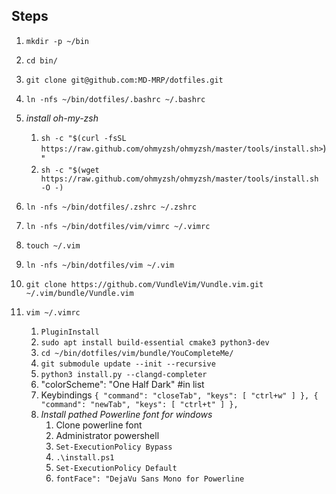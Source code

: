 ## Steps

1. `mkdir -p ~/bin`
1. `cd bin/`
1. `git clone git@github.com:MD-MRP/dotfiles.git`
1. `ln -nfs ~/bin/dotfiles/.bashrc ~/.bashrc`
1. *install oh-my-zsh*
    1. `sh -c "$(curl -fsSL https://raw.github.com/ohmyzsh/ohmyzsh/master/tools/install.sh>`)"
    1. `sh -c "$(wget https://raw.github.com/ohmyzsh/ohmyzsh/master/tools/install.sh -O -)`

1. `ln -nfs ~/bin/dotfiles/.zshrc ~/.zshrc`
1. `ln -nfs ~/bin/dotfiles/vim/vimrc ~/.vimrc`
1. `touch ~/.vim`
1. `ln -nfs ~/bin/dotfiles/vim ~/.vim`
1. `git clone https://github.com/VundleVim/Vundle.vim.git ~/.vim/bundle/Vundle.vim`
1. `vim ~/.vimrc`
    1. `PluginInstall`
    1. `sudo apt install build-essential cmake3 python3-dev`
    1. `cd ~/bin/dotfiles/vim/bundle/YouCompleteMe/`
    1. `git submodule update --init --recursive`
    1. `python3 install.py --clangd-completer`
    1. "colorScheme": "One Half Dark" #in list
    1. Keybindings
    `{
    "command": "closeTab",
        "keys": [
                "ctrl+w"
                ]
    },
    {
    "command": "newTab",
        "keys": [
                "ctrl+t"
                ]
    },`
    1. *Install pathed Powerline font for windows*
        1. Clone powerline font
        1. Administrator powershell
        1. `Set-ExecutionPolicy Bypass`
        1. `.\install.ps1`
        1. `Set-ExecutionPolicy Default`
        1. `fontFace": "DejaVu Sans Mono for Powerline`
